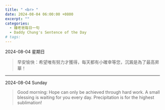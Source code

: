```yaml
---
title: " <br> "
date: 2024-08-04 06:00:00 +0800
excerpt: ""
categories:
  - 鍾老爸每日一句
  - Daddy Chung's Sentence of the Day
# tags:
---
```


2024-08-04 星期日

> 早安愉快：希望唯有努力才獲得，每天都有小確幸等您，沉澱是為了最高昇華！

---

2024-08-04 Sunday

> Good morning: Hope can only be achieved through hard work. A small blessing is waiting for you every day. Precipitation is for the highest sublimation!
